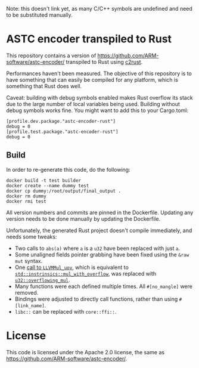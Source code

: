 Note: this doesn't link yet, as many C/C++ symbols are undefined and need to be substituted manually.

# ASTC encoder transpiled to Rust

This repository contains a version of https://github.com/ARM-software/astc-encoder/ transpiled to Rust using [c2rust](https://github.com/immunant/c2rust).

Performances haven't been measured. The objective of this repository is to have something that can easily be compiled for any platform, which is something that Rust does well.

Caveat: building with debug symbols enabled makes Rust overflow its stack due to the large number of local variables being used. Building without debug symbols works fine.
You might want to add this to your Cargo.toml:

```
[profile.dev.package."astc-encoder-rust"]
debug = 0
[profile.test.package."astc-encoder-rust"]
debug = 0
```

## Build

In order to re-generate this code, do the following:

```
docker build -t test builder
docker create --name dummy test
docker cp dummy:/root/output/final_output .
docker rm dummy
docker rmi test
```

All version numbers and commits are pinned in the Dockerfile. Updating any version
needs to be done manually by updating the Dockerfile.

Unfortunately, the generated Rust project doesn't compile immediately, and needs some tweaks:

- Two calls to `abs(a)` where `a` is a `u32` have been replaced with just `a`.
- Some unaligned fields pointer grabbing have been fixed using the `&raw mut` syntax.
- One [call to `LLVMMul_uov`](https://github.com/JuliaHubOSS/llvm-cbe/blob/732f15aa9a7f7f63e2acdcb9b9836de70ee74135/lib/Target/CBackend/CBackend.cpp#L4640-L4643), which is equivalent to [`std::instrinsics::mul_with_overflow`](https://doc.rust-lang.org/std/intrinsics/fn.mul_with_overflow.html), was replaced with [`u32::overflowing_mul`](https://doc.rust-lang.org/std/primitive.u32.html#method.overflowing_mul).
- Many functions were each defined multiple times. All `#[no_mangle]` were removed.
- Bindings were adjusted to directly call functions, rather than using `#[link_name]`.
- `libc::` can be replaced with `core::ffi::`.

# License

This code is licensed under the Apache 2.0 license, the same as https://github.com/ARM-software/astc-encoder/.
